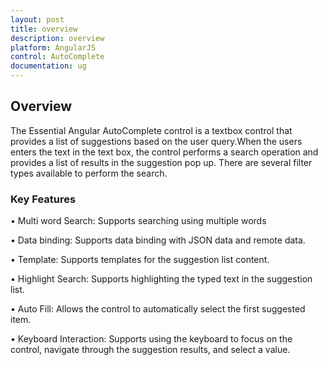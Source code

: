 ```yaml
---
layout: post
title: overview
description: overview
platform: AngularJS
control: AutoComplete
documentation: ug
---
```


## Overview

The Essential Angular AutoComplete control is a textbox control that provides a list of suggestions based on the user query.When the users enters the text in the text box, the control performs a search operation and provides a list of results in the suggestion pop up. There are several filter types available to perform the search.

### Key Features

•	Multi word Search: Supports searching using multiple words

•	Data binding: Supports data binding with JSON data and remote data.

•	Template: Supports templates for the suggestion list content.

•	Highlight Search: Supports highlighting the typed text in the suggestion list.

•	Auto Fill: Allows the control to automatically select the first suggested item.

•	Keyboard Interaction: Supports using the keyboard to focus on the control, navigate through the suggestion results, and select a value.
